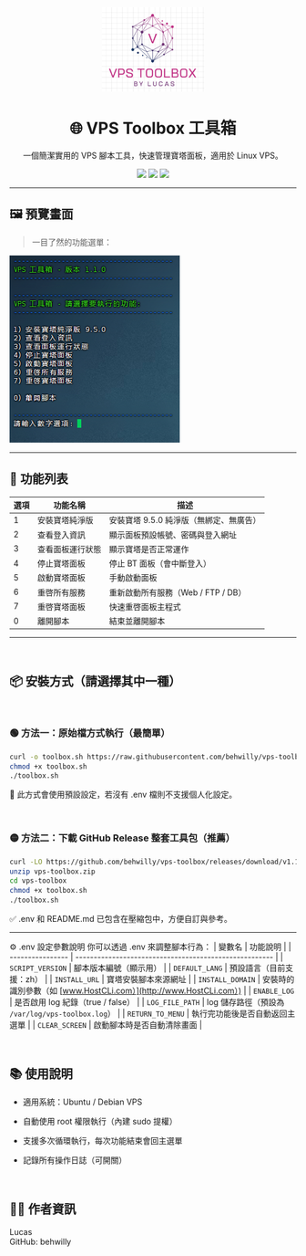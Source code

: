 <p align="center">
  <img src="https://raw.githubusercontent.com/behwilly/vps-toolbox/main/assets/logo.png" width="180" alt="VPS Toolbox Logo" />
</p>

<h1 align="center">🌐 VPS Toolbox 工具箱</h1>
<p align="center">一個簡潔實用的 VPS 腳本工具，快速管理寶塔面板，適用於 Linux VPS。</p>

<p align="center">
  <img src="https://img.shields.io/badge/script-shell-blue?logo=gnu-bash" />
  <img src="https://img.shields.io/badge/version-1.1.0-green" />
  <img src="https://img.shields.io/badge/license-MIT-lightgrey" />
</p>

---

## 🖼️ 預覽畫面

> 一目了然的功能選單：

![screenshot](https://raw.githubusercontent.com/behwilly/vps-toolbox/main/assets/screenshot-menu.png)

---

## 🧰 功能列表

| 選項 | 功能名稱             | 描述                                        |
|------|----------------------|---------------------------------------------|
| 1    | 安裝寶塔純淨版       | 安裝寶塔 9.5.0 純淨版（無綁定、無廣告）    |
| 2    | 查看登入資訊         | 顯示面板預設帳號、密碼與登入網址           |
| 3    | 查看面板運行狀態     | 顯示寶塔是否正常運作                        |
| 4    | 停止寶塔面板         | 停止 BT 面板（會中斷登入）                  |
| 5    | 啟動寶塔面板         | 手動啟動面板                                |
| 6    | 重啓所有服務         | 重新啟動所有服務（Web / FTP / DB）         |
| 7    | 重啓寶塔面板         | 快速重啓面板主程式                          |
| 0    | 離開腳本             | 結束並離開腳本                              |

---

<br>

## 📦 安裝方式（請選擇其中一種）
<br>

### 🟢 方法一：原始檔方式執行（最簡單）

```bash
curl -o toolbox.sh https://raw.githubusercontent.com/behwilly/vps-toolbox/main/toolbox.sh
chmod +x toolbox.sh
./toolbox.sh
```
📌 此方式會使用預設設定，若沒有 .env 檔則不支援個人化設定。

<br>

### 🟡 方法二：下載 GitHub Release 整套工具包（推薦）

```bash
curl -LO https://github.com/behwilly/vps-toolbox/releases/download/v1.1.0/vps-toolbox.zip
unzip vps-toolbox.zip
cd vps-toolbox
chmod +x toolbox.sh
./toolbox.sh
```
✅ .env 和 README.md 已包含在壓縮包中，方便自訂與參考。

---

⚙️ .env 設定參數說明
你可以透過 .env 來調整腳本行為：
| 變數名              | 功能說明                                                   |
| ---------------- | ------------------------------------------------------ |
| `SCRIPT_VERSION` | 腳本版本編號（顯示用）                                            |
| `DEFAULT_LANG`   | 預設語言（目前支援：zh）                                          |
| `INSTALL_URL`    | 寶塔安裝腳本來源網址                                             |
| `INSTALL_DOMAIN` | 安裝時的識別參數（如 [www.HostCLi.com）](http://www.HostCLi.com）) |
| `ENABLE_LOG`     | 是否啟用 log 紀錄（true / false）                              |
| `LOG_FILE_PATH`  | log 儲存路徑（預設為 `/var/log/vps-toolbox.log`）               |
| `RETURN_TO_MENU` | 執行完功能後是否自動返回主選單                                        |
| `CLEAR_SCREEN`   | 啟動腳本時是否自動清除畫面                                          |

<br>

## 📚 使用說明
*   適用系統：Ubuntu / Debian VPS

*   自動使用 root 權限執行（內建 sudo 提權）

*   支援多次循環執行，每次功能結束會回主選單

*   記錄所有操作日誌（可開關）

<br>

## 👨‍💻 作者資訊
Lucas
<br>
GitHub: behwilly
